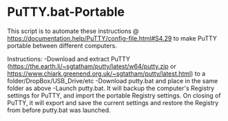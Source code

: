 # PuTTY.bat-Portable
This script is to automate these instructions @ https://documentation.help/PuTTY/config-file.html#S4.29  to make PuTTY portable between different computers.

Instructions:
-Download and extract PuTTY (https://the.earth.li/~sgtatham/putty/latest/w64/putty.zip or https://www.chiark.greenend.org.uk/~sgtatham/putty/latest.html) to a folder/DropBox/USB_Drive/etc
-Download putty.bat and place in the same folder as above
-Launch putty.bat. It will backup the computer's Registry settings for PuTTY, and import the portable Registry settings. On closing of PuTTY, it will export and save the current settings and restore the Registry from before putty.bat was launched.
